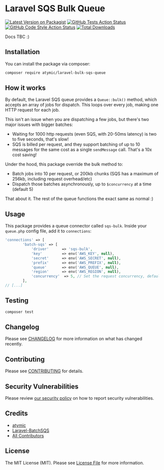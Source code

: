 # Laravel SQS Bulk Queue

[![Latest Version on Packagist](https://img.shields.io/packagist/v/atymic/laravel-bulk-sqs-queue.svg?style=flat-square)](https://packagist.org/packages/atymic/laravel-bulk-sqs-queue)
[![GitHub Tests Action Status](https://img.shields.io/github/workflow/status/atymic/laravel-bulk-sqs-queue/run-tests?label=tests)](https://github.com/atymic/laravel-bulk-sqs-queue/actions?query=workflow%3Arun-tests+branch%3Amain)
[![GitHub Code Style Action Status](https://img.shields.io/github/workflow/status/atymic/laravel-bulk-sqs-queue/Check%20&%20fix%20styling?label=code%20style)](https://github.com/atymic/laravel-bulk-sqs-queue/actions?query=workflow%3A"Check+%26+fix+styling"+branch%3Amain)
[![Total Downloads](https://img.shields.io/packagist/dt/atymic/laravel-bulk-sqs-queue.svg?style=flat-square)](https://packagist.org/packages/atymic/laravel-bulk-sqs-queue)

Docs TBC :)

## Installation

You can install the package via composer:

```bash
composer require atymic/laravel-bulk-sqs-queue
```

## How it works

By default, the Laravel SQS queue provides a `Queue::bulk()` method, which accepts an array of jobs for dispatch. This loops over every job, making one HTTP
request for each job.

This isn't an issue when you are dispatching a few jobs, but there's two major issues with bigger batches:

- Waiting for 1000 http requests (even SQS, with 20-50ms latency) is two to five seconds, that's slow!
- SQS is billed per request, and they support batching of up to 10 messages for the same cost as a single `sendMessage` call. That's a 10x cost saving!

Under the hood, this package override the bulk method to:

- Batch jobs into 10 per request, or 200kb chunks (SQS has a maximum of 256kb, including request overhead/etc)
- Dispatch those batches asynchronously, up to `$concurrency` at a time (default 5)

That about it. The rest of the queue functions the exact same as normal :)

## Usage

This package provides a queue connector called `sqs-bulk`. Inside your `queue.php` config file, add it to `connections`:

```php
'connections' => [
        'batch-sqs' => [
            'driver'      => 'sqs-bulk',
            'key'         => env('AWS_KEY', null),
            'secret'      => env('AWS_SECRET', null),
            'prefix'      => env('AWS_PREFIX', null),
            'queue'       => env('AWS_QUEUE', null),
            'region'      => env('AWS_REGION', null),
            'concurrency'  => 5, // Set the request concurrency, defaults to 5
        ],
// [...]
```

## Testing

```bash
composer test
```

## Changelog

Please see [CHANGELOG](CHANGELOG.md) for more information on what has changed recently.

## Contributing

Please see [CONTRIBUTING](.github/CONTRIBUTING.md) for details.

## Security Vulnerabilities

Please review [our security policy](../../security/policy) on how to report security vulnerabilities.

## Credits

- [atymic](https://github.com/atymic)
- [Laravel-BatchSQS](https://github.com/CoInvestor/Laravel-BatchSQS)
- [All Contributors](../../contributors)

## License

The MIT License (MIT). Please see [License File](LICENSE.md) for more information.
